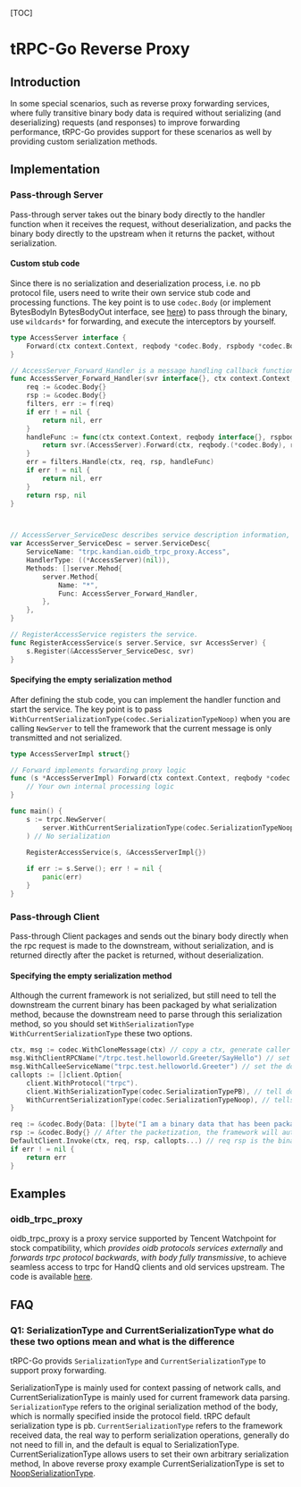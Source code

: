 [TOC]

# tRPC-Go Reverse Proxy

## Introduction

In some special scenarios, such as reverse proxy forwarding services, where fully transitive binary body data is required without serializing (and deserializing) requests (and responses) to improve forwarding performance, tRPC-Go provides support for these scenarios as well by providing custom serialization methods.

## Implementation

### Pass-through Server

Pass-through server takes out the binary body directly to the handler function when it receives the request, without deserialization, and packs the binary body directly to the upstream when it returns the packet, without serialization.

#### Custom stub code

Since there is no serialization and deserialization process, i.e. no pb protocol file, users need to write their own service stub code and processing functions.
The key point is to use `codec.Body` (or implement BytesBodyIn BytesBodyOut interface, see [here](https://git.woa.com/trpc-go/trpc-go/blob/v0.8.5/codec/serialization_noop.go#L20)) to pass through the binary, use `wildcards*` for forwarding, and execute the interceptors by yourself.

```go
type AccessServer interface {
	Forward(ctx context.Context, reqbody *codec.Body, rspbody *codec.Body) (err error)
}

// AccessServer_Forward_Handler is a message handling callback function. 
func AccessServer_Forward_Handler(svr interface{}, ctx context.Context, f server.FilterFunc) (rspbody interface{}, err error) {
	req := &codec.Body{}
	rsp := &codec.Body{}
	filters, err := f(req)
	if err ! = nil {
		return nil, err
	}
	handleFunc := func(ctx context.Context, reqbody interface{}, rspbody interface{}) error {
		return svr.(AccessServer).Forward(ctx, reqbody.(*codec.Body), rspbody.(*codec.Body))
	}
	err = filters.Handle(ctx, req, rsp, handleFunc)
	if err ! = nil {
		return nil, err
	}
	return rsp, nil
}



// AccessServer_ServiceDesc describes service description information, and use wildcards * for forwarding.
var AccessServer_ServiceDesc = server.ServiceDesc{
	ServiceName: "trpc.kandian.oidb_trpc_proxy.Access",
	HandlerType: ((*AccessServer)(nil)), 
	Methods: []server.Mehod{
		server.Method{
			Name: "*", 
			Func: AccessServer_Forward_Handler,
		},
	},
}

// RegisterAccessService registers the service.
func RegisterAccessService(s server.Service, svr AccessServer) {
	s.Register(&AccessServer_ServiceDesc, svr)
}
```

#### Specifying the empty serialization method

After defining the stub code, you can implement the handler function and start the service. 
The key point is to pass `WithCurrentSerializationType(codec.SerializationTypeNoop)` when you are calling `NewServer` to tell the framework that the current message is only transmitted and not serialized.

```go
type AccessServerImpl struct{}

// Forward implements forwarding proxy logic
func (s *AccessServerImpl) Forward(ctx context.Context, reqbody *codec.Body, rspbody *codec.Body) (err error) {
	// Your own internal processing logic
}

func main() {
	s := trpc.NewServer(
		server.WithCurrentSerializationType(codec.SerializationTypeNoop).
	) // No serialization
	
	RegisterAccessService(s, &AccessServerImpl{})

	if err := s.Serve(); err ! = nil { 
		panic(err) 
	} 
}
```

### Pass-through Client

Pass-through Client packages and sends out the binary body directly when the rpc request is made to the downstream, without serialization, and is returned directly after the packet is returned, without deserialization.

#### Specifying the empty serialization method

Although the current framework is not serialized, but still need to tell the downstream the current binary has been packaged by what serialization method, because the downstream need to parse through this serialization method, so you should set `WithSerializationType` ` WithCurrentSerializationType` these two options.

```go
ctx, msg := codec.WithCloneMessage(ctx) // copy a ctx, generate caller callee and other information, easy to monitor the framework to report
msg.WithClientRPCName("/trpc.test.helloworld.Greeter/SayHello") // set the downstream method name
msg.WithCalleeServiceName("trpc.test.helloworld.Greeter") // set the downstream service name
callopts := []client.Option{
	client.WithProtocol("trpc").
	client.WithSerializationType(codec.SerializationTypePB), // tell downstream that the current body has been serialized with pb
	WithCurrentSerializationType(codec.SerializationTypeNoop), // tells the framework that the current client is only transitive and not serialized
}

req := &codec.Body{Data: []byte("I am a binary data that has been packaged by other serialization methods")}
rsp := &codec.Body{} // After the packetization, the framework will automatically fill this rsp.Data with binary data
DefaultClient.Invoke(ctx, req, rsp, callopts...) // req rsp is the binary data that the user has already serialized himself
if err ! = nil {
	return err
}
```

## Examples

### oidb_trpc_proxy

oidb_trpc_proxy is a proxy service supported by Tencent Watchpoint for stock compatibility, which *provides oidb protocols services externally* and *forwards trpc protocol backwards*, *with body fully transmissive*, to achieve seamless access to trpc for HandQ clients and old services upstream. The code is available [here](https://git.woa.com/tkd/proxy/oidb-trpc-proxy).


## FAQ

### Q1: SerializationType and CurrentSerializationType what do these two options mean and what is the difference

tRPC-Go provids `SerializationType` and `CurrentSerializationType` to support proxy forwarding.

SerializationType is mainly used for context passing of network calls, and CurrentSerializationType is mainly used for current framework data parsing.
`SerializationType` refers to the original serialization method of the body, which is normally specified inside the protocol field. 
tRPC default serialization type is pb.
`CurrentSerializationType` refers to the framework received data, the real way to perform serialization operations, generally do not need to fill in, and the default is equal to SerializationType.
CurrentSerializationType allows users to set their own arbitrary serialization method, In above reverse proxy example CurrentSerializationType is set to [NoopSerializationType](https://git.woa.com/trpc-go/trpc-go/blob/master/codec/serialization_noop.go).